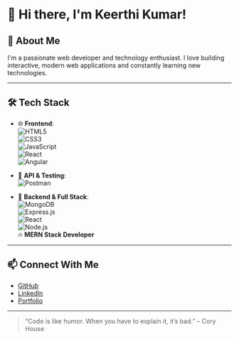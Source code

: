 # 👋 Hi there, I'm Keerthi Kumar!

## 🚀 About Me
I'm a passionate web developer and technology enthusiast. I love building interactive, modern web applications and constantly learning new technologies.

---

## 🛠️ Tech Stack

- 🌐 **Frontend**:  
  ![HTML5](https://img.shields.io/badge/-HTML5-E34F26?logo=html5&logoColor=white&style=flat)  
  ![CSS3](https://img.shields.io/badge/-CSS3-1572B6?logo=css3&logoColor=white&style=flat)  
  ![JavaScript](https://img.shields.io/badge/-JavaScript-F7DF1E?logo=javascript&logoColor=black&style=flat)  
  ![React](https://img.shields.io/badge/-React-61DAFB?logo=react&logoColor=black&style=flat)  
  ![Angular](https://img.shields.io/badge/-Angular-DD0031?logo=angular&logoColor=white&style=flat)

- 🧪 **API & Testing**:  
  ![Postman](https://img.shields.io/badge/-Postman-FF6C37?logo=postman&logoColor=white&style=flat)

- 💾 **Backend & Full Stack**:  
  ![MongoDB](https://img.shields.io/badge/-MongoDB-47A248?logo=mongodb&logoColor=white&style=flat)  
  ![Express.js](https://img.shields.io/badge/-Express.js-000000?logo=express&logoColor=white&style=flat)  
  ![React](https://img.shields.io/badge/-React-61DAFB?logo=react&logoColor=black&style=flat)  
  ![Node.js](https://img.shields.io/badge/-Node.js-339933?logo=node.js&logoColor=white&style=flat)  
  🔥 **MERN Stack Developer**

---

## 📫 Connect With Me

- [GitHub](https://github.com/your-username)
- [LinkedIn](https://www.linkedin.com/in/your-link/)
- [Portfolio](https://your-portfolio-link.com)

---

> “Code is like humor. When you have to explain it, it’s bad.” – Cory House
